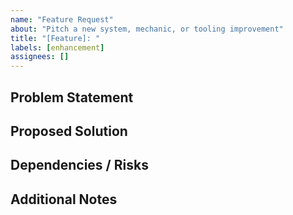 ```yaml
---
name: "Feature Request"
about: "Pitch a new system, mechanic, or tooling improvement"
title: "[Feature]: "
labels: [enhancement]
assignees: []
---
```


## Problem Statement
<!-- What player or author pain point are we solving? -->

## Proposed Solution
<!-- Describe the feature. Include acceptance criteria or mockups when possible. -->

## Dependencies / Risks
<!-- Other work this depends on, or risks to call out -->

## Additional Notes
<!-- Related docs, playtests, or references -->
